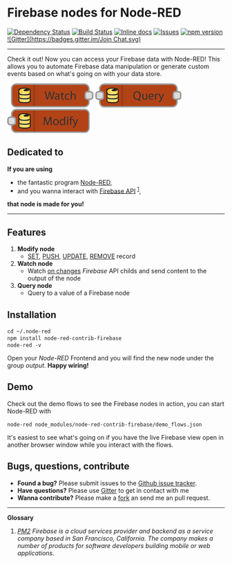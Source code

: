 # Firebase nodes for Node-RED


[![Dependency Status](https://gemnasium.com/vergissberlin/node-red-contrib-firebase.svg)](https://gemnasium.com/vergissberlin/node-red-contrib-firebase) [![Build Status](https://api.travis-ci.org/vergissberlin/node-red-contrib-firebase.png?branch=master)](https://travis-ci.org/vergissberlin/node-red-contrib-firebase) [![Inline docs](http://inch-ci.org/github/vergissberlin/node-red-contrib-firebase.svg?branch=master)](http://inch-ci.org/github/vergissberlin/node-red-contrib-firebase) [![Issues](http://img.shields.io/github/issues/vergissberlin/node-red-contrib-firebase.svg)](https://github.com/vergissberlin/node-red-contrib-firebase/issues "GitHub ticket system") [![npm version](https://img.shields.io/npm/v/node-red-contrib-keymetrics.png)](https://npmjs.org/package/node-red-contrib-firebase "View this project on npm") [![Gitter](https://badges.gitter.im/Join Chat.svg)](https://gitter.im/vergissberlin/node-red-contrib-firebase?utm_source=badge&utm_medium=badge&utm_campaign=pr-badge&utm_content=badge)

---

Check it out! Now you can access your Firebase data with Node-RED! 
This allows you to automate Firebase data manipulation or generate custom events based on what's going on with your data store.


![Inline docs](docs/node-watch-200.png) ![Inline docs](docs/node-query-200.png) ![Inline docs](docs/node-modify-200.png)


## Dedicated to

**If you are using**

- the fantastic program [Node-RED](http://nodered.org), 
- and you wanna interact with [Firebase API](https://www.firebase.com) <sup>[1](#glossary)</sup>,

**that node is made for you!**

---

## Features

1. **Modify node**
	- [SET](https://www.firebase.com/docs/web/api/firebase/set.html), [PUSH](https://www.firebase.com/docs/web/api/firebase/push.html), [UPDATE](https://www.firebase.com/docs/web/api/firebase/update.html), [REMOVE](https://www.firebase.com/docs/web/api/firebase/remove.html) record
2. **Watch node**
	- Watch [on changes](https://www.firebase.com/docs/web/api/query/on.html) _Firebase_ API childs and send content to the output of the node
3. **Query node**
	- Query to a value of a Firebase node

## Installation

	cd ~/.node-red
	npm install node-red-contrib-firebase
	node-red -v

Open your *Node-RED* Frontend and you will find the new node under the group *output*. **Happy wiring!**


## Demo
Check out the demo flows to see the Firebase nodes in action, you can start Node-RED with

    node-red node_modules/node-red-contrib-firebase/demo_flows.json

It's easiest to see what's going on if you have the live Firebase view open in another browser window while you interact with the flows.


## Bugs, questions, contribute
- **Found a bug?** Please submit issues to the [Github issue tracker](https://github.com/vergissberlin/node-red-contrib-firebase/issues).
- **Have questions?** Please use [Gitter](https://gitter.im/vergissberlin/node-red-contrib-firebase?utm_source=badge&utm_medium=badge&utm_campaign=pr-badge&utm_content=badge) to get in contact with me
- **Wanna contribute?** Please make a [fork](https://github.com/vergissberlin/node-red-contrib-firebase#fork-destination-box) an send me an pull request.

 


---
**Glossary <a id="glossary"></a>**

1. *[PM2](https://github.com/Unitech/pm2) Firebase is a cloud services provider and backend as a service company based in San Francisco, California. The company makes a number of products for software developers building mobile or web applications.*





